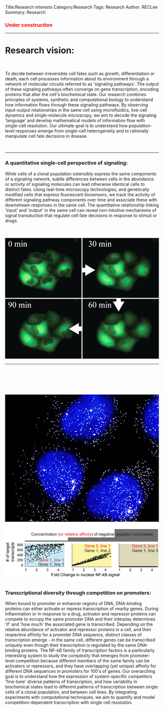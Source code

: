Title:Research interests
Category:Research
Tags: Research
Author: RECLee
Summary: Research
<div class="content-section-b">
<div class="container">
<h3><font color="red">Under construction</font></h3>
<hr class="intro-divider">
<h1 class="section-heading">Research vision:</h1>
<br>
<p class="lead"> To decide between irreversible cell fates such as growth, differentiation or death, each cell processes information about its environment through a network of molecular circuits referred to as 'signaling pathways'. The output of these signaling pathways often converge on gene transcription, encoding proteins that alter the cell's biochemical state. Our research combines principles of systems, synthetic and computational biology to understand how information flows through these signaling pathways. By observing input-output relationships in the same cell using microfluidics, live-cell dynamics and single-molecule microscopy, we aim to decode the signaling ‘language’ and develop mathematical models of information flow with single-cell resolution. Our ultimate goal is to understand how population-level responses emerge from single-cell heterogeneity and to rationally manipulate cell fate decisions in disease. </p>
<br>
<hr class="intro-divider">
<div class="row">
<div class="col-lg-8 col-sm-6">
<h3>A quantitative single-cell perspective of signaling:</h3>
<p class="lead">
While cells of a clonal population ostensibly express the same components of a signaling network, subtle differences between cells in the abundance or activity of signaling molecules can lead otherwise identical cells to distinct fates. Using real-time microscopy technologies, and genetically modified cells that express fluorescent biosensors, we track the activity of different signaling pathway components over time and associate these with downstream responses in the same cell. The quantitative relationship linking 'input' and 'output' in the same cell can reveal non-intuitive mechanisms of signal transduction that regulate cell fate decisions in response to stimuli or drugs. 
<br>
</p>
</div>
<div class="col-lg-4  col-sm-6">
<br>
<br>
<img class="img-responsive" src="../images/Dynamics.png" alt="" />
</div>
</div>
<hr class="intro-divider">
<div class="row">
<div class="col-lg-5  col-sm-6">
<br>
<br>
<br>
<br>
<br>
<img class="img-responsive" src="../images/LabFig2.png" alt="" />
</div>
<div class="col-lg-7 col-sm-6">
<h3>Transcriptional diversity through competition on promoters:</h3>
<p class="lead">
When bound to promoter or enhancer regions of DNA, DNA-binding proteins can either activate or repress transcription of nearby genes. During inflammation or in response to a drug, activator and repressor proteins can compete to occupy the same promoter DNA and their interplay determines 'if' and 'how much' the associated gene is transcribed. Depending on the relative abundance of activator and repressor proteins in a cell, and their respective affinity for a promoter DNA sequence, distinct classes of transcription emerge - in the same cell, different genes can be transcribed uniquely even though their transcription is regulated by the same DNA-binding proteins. The NF-kB family of transcription factors is a particularly interesting system to study the complexity that emerges from promoter-level competition because different members of the same family can be activators or repressors, and they have overlapping (yet unique) affinity for different DNA sequences in promoters for 100's of genes. Our overarching goal is to understand how the expression of system-specific competitors 'fine-tune' diverse patterns of transcription, and how variability in biochemical states lead to different patterns of transcription between single cells of a clonal population, and between cell lines. By integrating experiments with computational techniques, we aim to quantify and model competition-dependent transcription with single cell resolution.  
</p>
</div>

</div>
</div>
